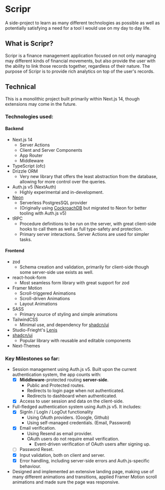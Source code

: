 # Scripr

A side-project to learn as many different technologies as possible as well as potentially satisfying a need for a tool I would use on my day to day life.

## What is Scripr?

Scripr is a finance management application focused on not only managing may different kinds of financial movements, but also provide the user with the ability to link those records together, regardless of their nature. The purpose of Scripr is to provide rich analytics on top of the user's records. 

## Technical

This is a monolithic project built primarily within Next.js 14, though extensions may come in the future.

### Technologies used:
#### Backend
- Next.js 14
  - Server Actions
  - Client and Server Components
  - App Router
  - Middleware
- TypeScript (ofc)
- Drizzle ORM
  - Very new library that offers the least abstraction from the database, allowing for more control over the queries.
- Auth.js v5 (NextAuth)
  - Highly experimental and in-development.
- [Neon](https://neon.tech/) 
  - Serverless PostgresSQL provider
  - (Originally using [CockroachDB](https://www.cockroachlabs.com/) but migrated to Neon for better tooling with Auth.js v5)
- tRPC
  - Procedure definitions to be run on the server, with great client-side hooks to call them as well as full type-safety and protection.
  - Primary server interactions. Server Actions are used for simpler tasks.

#### Frontend
- zod
  - Schema creation and validation, primarily for client-side though some server-side use exists as well. 
- react-hook-form
  - Most seamless form library with great support for zod
- Framer Motion
  - Scroll-triggered Animations
  - Scroll-driven Animations
  - Layout Animations
- SASS
  - Primary source of styling and simple animations
- TailwindCSS
  - Minimal use, and dependency for [shadcn/ui](https://ui.shadcn.com/)
- Studio-Frieght's [Lenis](https://github.com/studio-freight/lenis)
- [shadcn/ui](https://ui.shadcn.com/)
  - Popular library with reusable and editable components
- Next-Themes

### Key Milestones so far:
- Session management using Auth.js v5. Built upon the current authentication system, the app counts with:
  - [x] **Middleware**-protected routing **server-side**.
    - Public and Protected routes.
    - Redirects to login page when not authenticated.
    - Redirects to dashboard when authenticated.
  - [x] Access to user session and data on the client-side.

- Full-fledged authentication system using Auth.js v5. It includes:
  - [x] SignIn / LogIn / LogOut functionality
    - Using OAuth providers. (Google, Github)
    - Using self-managed credentials. (Email, Password)
  - [x] Email verification.
    - Using Resend as email provider.
    - OAuth users do not require email verification.
      - Event-driven verification of OAuth users after signing up.
  - [ ] Password Reset.
  - [x] Input validation, both on client and server.
  - [x] Error handling, including server-side errors and Auth.js-specific behaviour.  

- Designed and implemented an extensive landing page, making use of many different animations and transitions, applied Framer Motion scroll animations and made sure the page was responsive.